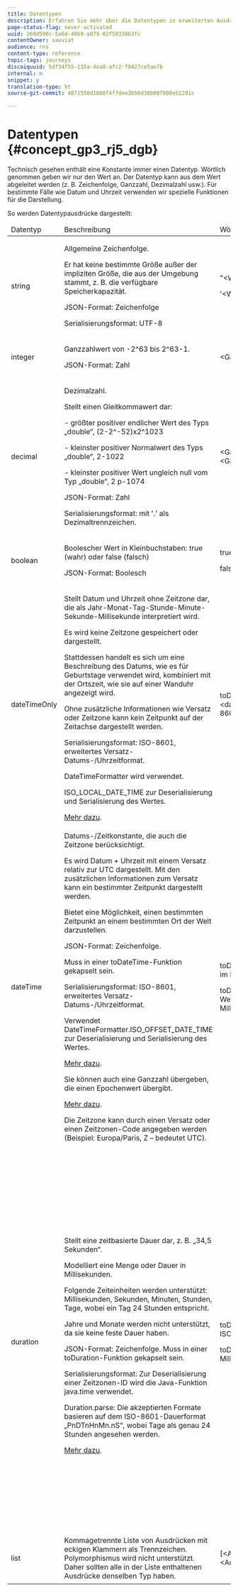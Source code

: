 ```yaml
---
title: Datentypen
description: Erfahren Sie mehr über die Datentypen in erweiterten Ausdrücken
page-status-flag: never-activated
uuid: 269d590c-5a6d-40b9-a879-02f5033863fc
contentOwner: sauviat
audience: rns
content-type: reference
topic-tags: journeys
discoiquuid: 5df34f55-135a-4ea8-afc2-f9427ce5ae7b
internal: n
snippet: y
translation-type: ht
source-git-commit: 4871550d1608f4ffdee3b56d38b08f808eb2281c

---
```



# Datentypen {#concept_gp3_rj5_dgb}

Technisch gesehen enthält eine Konstante immer einen Datentyp. Wörtlich genommen geben wir nur den Wert an. Der Datentyp kann aus dem Wert abgeleitet werden (z. B. Zeichenfolge, Ganzzahl, Dezimalzahl usw.). Für bestimmte Fälle wie Datum und Uhrzeit verwenden wir spezielle Funktionen für die Darstellung.

So werden Datentypausdrücke dargestellt:

<table>
    <thead>
        <tr>
        <td>Datentyp</td>
        <td>Beschreibung</td>
        <td>Wörtliche Darstellung</td>
        <td>Beispiel</td>
        </tr>
    </thead>
    <tbody>
    <tr>
        <td>string</td>
        <td><p>Allgemeine Zeichenfolge.</p><p>Er hat keine bestimmte Größe außer der impliziten Größe, die aus der Umgebung stammt, z. B. die verfügbare Speicherkapazität.</p><p>JSON-Format: Zeichenfolge</p><p>Serialisierungsformat: UTF-8</p></td>
        <td><p>"&lt;Wert&gt;"</p><p>'&lt;Wert&gt;'</p></td>
        <td><p><pre>"Hello World"</pre></p><p><pre>'Hello World'</pre></p></td>
    </tr>
    <tr>
        <td>integer</td>
        <td><p>Ganzzahlwert von -2^63 bis 2^63-1.</p><p>JSON-Format: Zahl</p></td>
        <td>&lt;Ganzzahlwert&gt;</td>
        <td><p><pre>42</pre></p></td>
    </tr>
    <tr>
        <td>decimal</td>
        <td><p>Dezimalzahl.</p><p>Stellt einen Gleitkommawert dar:</p>
        <p>- größter positiver endlicher Wert des Typs „double“, (2-2^-52)x2^1023</p>
        <p> - kleinster positiver Normalwert des Typs „double“, 2-1022</p>
        <p> - kleinster positiver Wert ungleich null vom Typ „double“, 2 p-1074</p><p>JSON-Format: Zahl</p><p>Serialisierungsformat: mit '.' als Dezimaltrennzeichen.</p></td>
        <td>&lt;Ganzzahlwert&gt;.&lt;Ganzzahlwert&gt;</td>
        <td><p><pre>3.14</pre></p></td>
    </tr>
    <tr>
        <td>boolean</td>
        <td><p>Boolescher Wert in Kleinbuchstaben: true (wahr) oder false (falsch)</p><p>JSON-Format: Boolesch</p></td>
        <td><p>true</p><p>false</p></td>
        <td><p><pre>true</pre></p></td>
    </tr>
    <tr>
        <td>dateTimeOnly</td>
        <td><p>Stellt Datum und Uhrzeit ohne Zeitzone dar, die als Jahr-Monat-Tag-Stunde-Minute-Sekunde-Millisekunde interpretiert wird.</p><p>Es wird keine Zeitzone gespeichert oder dargestellt.</p><p>Stattdessen handelt es sich um eine Beschreibung des Datums, wie es für Geburtstage verwendet wird, kombiniert mit der Ortszeit, wie sie auf einer Wanduhr angezeigt wird.</p><p>Ohne zusätzliche Informationen wie Versatz oder Zeitzone kann kein Zeitpunkt auf der Zeitachse dargestellt werden.</p><p>Serialisierungsformat: ISO-8601, erweitertes Versatz-Datums-/Uhrzeitformat.</p><p>DateTimeFormatter wird verwendet.</p><p>ISO_LOCAL_DATE_TIME zur Deserialisierung und Serialisierung des Wertes.</p> <a href="https://docs.oracle.com/javase/8/docs/api/java/time/format/DateTimeFormatter.html#ISO_LOCAL_DATE_TIME">Mehr dazu</a>.</td>
        <td><p>toDateTimeOnly("&lt;dateTimeOnly im ISO-8601-Format&gt;")</p></td>
        <td></td>
    </tr>
    <tr>
        <td>dateTime</td>
        <td><p>Datums-/Zeitkonstante, die auch die Zeitzone berücksichtigt.</p><p>Es wird Datum + Uhrzeit mit einem Versatz relativ zur UTC dargestellt. Mit den zusätzlichen Informationen zum Versatz kann ein bestimmter Zeitpunkt dargestellt werden. </p><p>Bietet eine Möglichkeit, einen bestimmten Zeitpunkt an einem bestimmten Ort der Welt darzustellen.</p><p>JSON-Format: Zeichenfolge.</p><p> Muss in einer toDateTime-Funktion gekapselt sein.</p><p>
        Serialisierungsformat: ISO-8601, erweitertes Versatz-Datums-/Uhrzeitformat.</p><p> Verwendet DateTimeFormatter.ISO_OFFSET_DATE_TIME zur Deserialisierung und Serialisierung des Wertes.</p> <a href="https://docs.oracle.com/javase/8/docs/api/java/time/format/DateTimeFormatter.html#ISO_OFFSET_DATE_TIME">Mehr dazu</a>. 
        <p>Sie können auch eine Ganzzahl übergeben, die einen Epochenwert übergibt.</p> <a href="https://www.epochconverter.com/">Mehr dazu</a>.</p>
        <p>Die Zeitzone kann durch einen Versatz oder einen Zeitzonen-Code angegeben werden (Beispiel: Europa/Paris, Z – bedeutet UTC).</p></td>
        <td><p>toDateTime("&lt;dateTime im ISO-8601-Format&gt;")</p>
        <p>toDateTime(&lt;ganzzahliger Wert einer Epoche in Millisekunden&gt;)</p></td>
        <td><p><pre>toDateTime("1977-04-22T06:00:00Z")</pre></p><p><pre>toDateTime</pre></p><p><pre>("2011-12-03T15:15:30Z")</pre></p><p><pre>toDateTime</pre></p><p><pre>("2011-12-03T15:15:30.123Z")</pre></p><p><pre>toDateTime</pre></p><p><pre>("2011-12-03T15:15:30.123+02:00")</pre></p>
        <p><pre>toDateTime</pre></p><p><pre>("2011-12-03T15:15:30.123-00:20")</pre></p><p><pre>toDateTime(1560762190189)</pre></p></td>
    </tr>
    <tr>
        <td>duration</td>
        <td><p>Stellt eine zeitbasierte Dauer dar, z. B. „34,5 Sekunden“.</p><p> Modelliert eine Menge oder Dauer in Millisekunden.</p><p>Folgende Zeiteinheiten werden unterstützt: Millisekunden, Sekunden, Minuten, Stunden, Tage, wobei ein Tag 24 Stunden entspricht.</p><p> Jahre und Monate werden nicht unterstützt, da sie keine feste Dauer haben.</p><p>JSON-Format: Zeichenfolge. Muss in einer toDuration-Funktion gekapselt sein.</p><p>Serialisierungsformat: Zur Deserialisierung einer Zeitzonen-ID wird die Java-Funktion java.time verwendet.</p><p>Duration.parse: Die akzeptierten Formate basieren auf dem ISO-8601-Dauerformat „PnDTnHnMn.nS“, wobei Tage als genau 24 Stunden angesehen werden.</p><a href="https://docs.oracle.com/javase/8/docs/api/java/time/Duration.html#parse-java.lang.CharSequence-">Mehr dazu</a>.</td>
        <td><p>toDuration("&lt;Dauer im ISO-8601-Format&gt;")</p><p>toDuration(&lt;Dauer in Millisekunden&gt;)</p></td>
        <td><p><pre>toDuration("PT5S") // 5 Sekunden</pre></p>
        <p><pre>toDuration(500) // </pre></p>
        <p><pre>500ms</pre></p>
        <p><pre>toDuration("PT20.345S") </pre></p>
        <p><pre>- wird als „20,345 Sekunden“ gedeutet</pre></p>
        <p><pre>toDuration("PT15M") </pre></p>
        <p><pre> - wird als „15 Minuten“ gedeutet</pre></p>
        <p><pre>(wobei eine Minute 60 Sekunden hat)</pre></p>
        <p><pre>toDuration("PT10H") </pre></p>
        <p><pre>- wird als „10 Stunden“ gedeutet</pre></p>
        <p><pre>(wobei eine Stunde 3600 Sekunden hat)</pre></p>
        <p><pre>toDuration("P2D") </pre></p>
        <p><pre>- wird als „2 Tage“ gedeutet</pre></p>
        <p><pre>(wobei ein Tag </pre></p>
        <p><pre>24 Stunden oder 86400 Sekunden hat)</pre></p>
        <p><pre>toDuration("P2DT3H4M") </pre></p>
        <p><pre>- wird als</pre></p>
        <p><pre>„2 Tage, 3 Stunden und 4 Minuten“ gedeutet</pre></p>
        <p><pre>toDuration("P-6H3M") </pre></p>
        <p><pre>- wird als</pre></p>
        <p><pre>„-6 Stunden und +3 Minuten“ gedeutet</pre></p>
        <p><pre>toDuration("-P6H3M") </pre></p>
        <p><pre>- wird als</pre></p>
        <p><pre>„-6 Stunden und -3 Minuten“ gedeutet</pre></p>
        <p><pre>toDuration("-P-6H+3M") </pre></p>
        <p><pre>- wird als</pre></p>
        <p><pre>„+6 Stunden und -3 Minuten“ gedeutet</pre></p></td>
    </tr>
    <tr>
        <td>list</td>
        <td>Kommagetrennte Liste von Ausdrücken mit eckigen Klammern als Trennzeichen. Polymorphismus wird nicht unterstützt. Daher sollten alle in der Liste enthaltenen Ausdrücke denselben Typ haben.</td>
        <td>[&lt;Ausdruck&gt;, &lt;Ausdruck&gt;, ... ]</td>
        <td><p><pre>["Wert1","Wert2"]</pre></p><p><pre>[3,5]</pre></p><p><pre>[toDuration(500),toDuration(800)]</pre></p></td>
    </tr>
    </tbody>
</table>
